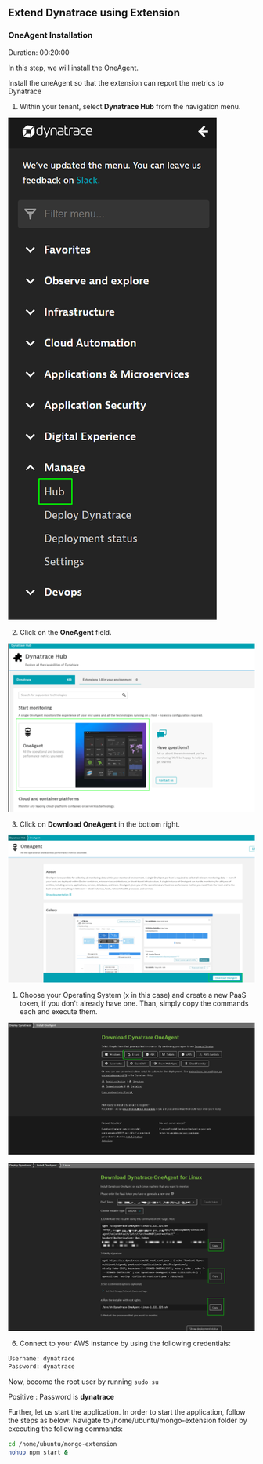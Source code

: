 ## Extend Dynatrace using Extension  

### OneAgent Installation  
Duration: 00:20:00

In this step, we will install the OneAgent.

Install the oneAgent so that the extension can report the metrics to Dynatrace

1. Within your tenant, select **Dynatrace Hub** from the navigation menu.

![dynatrace-hub](../assets/images/dynatrace-hub.png)

2. Click on the **OneAgent** field.

![oneagent-field](../assets/images/oneagend-field.png)

3. Click on **Download OneAgent** in the bottom right.

![download-oneagent](../assets/images/download-oneagent.png)

1. Choose your Operating System (x in this case) and create a new PaaS token, if you don't already have one. Than, simply copy the commands each and execute them.

![choose-linux](../assets/images/choose-linux.png)

![paas-token-created](../assets/images/paas-token-created.png)

6. Connect to your AWS instance by using the following credentials:

```bash
Username: dynatrace
Password: dynatrace
```

Now, become the root user by running `sudo su`

Positive
: Password is **dynatrace**

Further, let us start the application. In order to start the application, follow the steps as below:
Navigate to /home/ubuntu/mongo-extension folder by executing the following commands:

```bash
cd /home/ubuntu/mongo-extension
nohup npm start &
```



